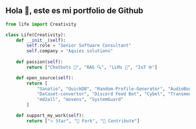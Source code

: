 ## Hola 👋, este es mi portfolio de Github

```python
from life import Creativity

class Life(Creativity):
    def __init__(self):
        self.role = "Senior Software Consultant"
        self.company = "Aquies solutions"
    
    def passion(self):
        return ["Chatbots 🤖", "RAG 🔍", "LLMs 🧠", "IoT 🌐"]

    def open_source(self):
        return [
            "Sanatio", "QuickDB", "Random-Profile-Generator", "AudioBook",
            "Dataset-convertor", "Discord Feed Bot", "Cybel", "Transmeet", 
            "md2all", "movens", "SystemGuard"
        ]

    def support_my_work(self):
        return ["⭐ Star", "🍴 Fork", "👥 Contribute"]
```
<!--
**AquilesCDE/AquilesCDE** is a ✨ _special_ ✨ repository because its `README.md` (this file) appears on your GitHub profile.

Here are some ideas to get you started:

- 🔭 I’m currently working on ...
- 🌱 I’m currently learning ...
- 👯 I’m looking to collaborate on ...
- 🤔 I’m looking for help with ...
- 💬 Ask me about ...
- 📫 How to reach me: ...
- 😄 Pronouns: ...
- ⚡ Fun fact: ...
-->

